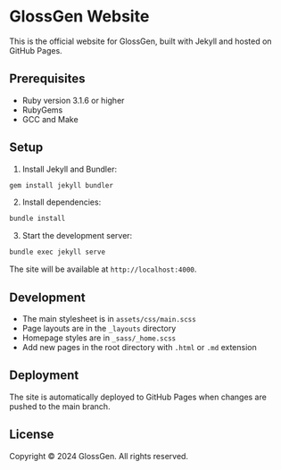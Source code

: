 # GlossGen Website

This is the official website for GlossGen, built with Jekyll and hosted on GitHub Pages.

## Prerequisites

- Ruby version 3.1.6 or higher
- RubyGems
- GCC and Make

## Setup

1. Install Jekyll and Bundler:

```bash
gem install jekyll bundler
```

2. Install dependencies:

```bash
bundle install
```

3. Start the development server:

```bash
bundle exec jekyll serve
```

The site will be available at `http://localhost:4000`.

## Development

- The main stylesheet is in `assets/css/main.scss`
- Page layouts are in the `_layouts` directory
- Homepage styles are in `_sass/_home.scss`
- Add new pages in the root directory with `.html` or `.md` extension

## Deployment

The site is automatically deployed to GitHub Pages when changes are pushed to the main branch.

## License

Copyright © 2024 GlossGen. All rights reserved.
